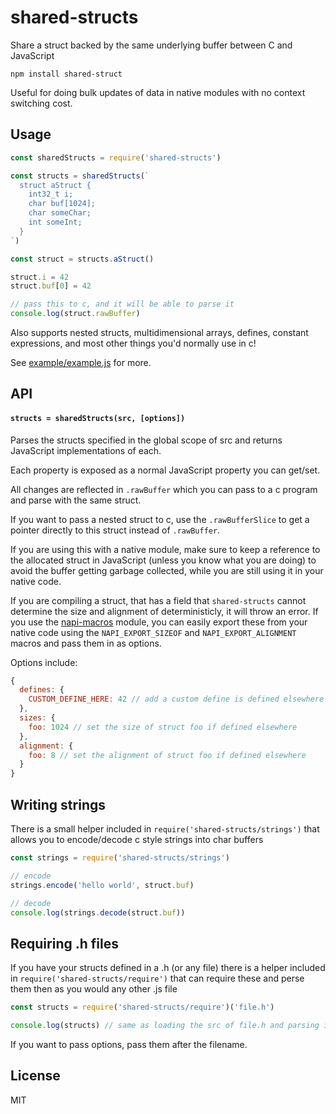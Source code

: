 # shared-structs

Share a struct backed by the same underlying buffer between C and JavaScript

```
npm install shared-struct
```

Useful for doing bulk updates of data in native modules with no context switching cost.

## Usage

``` js
const sharedStructs = require('shared-structs')

const structs = sharedStructs(`
  struct aStruct {
    int32_t i;
    char buf[1024];
    char someChar;
    int someInt;
  }
`)

const struct = structs.aStruct()

struct.i = 42
struct.buf[0] = 42

// pass this to c, and it will be able to parse it
console.log(struct.rawBuffer)
```

Also supports nested structs, multidimensional arrays, defines, constant expressions, and most other things you'd normally use in c!

See [example/example.js](example/example.js) for more.

## API

#### `structs = sharedStructs(src, [options])`

Parses the structs specified in the global scope of src
and returns JavaScript implementations of each.

Each property is exposed as a normal JavaScript property you can
get/set.

All changes are reflected in `.rawBuffer` which you can pass to a c program
and parse with the same struct.

If you want to pass a nested struct to c, use the `.rawBufferSlice` to get a pointer
directly to this struct instead of `.rawBuffer`.

If you are using this with a native module, make sure to keep a reference to the allocated
struct in JavaScript (unless you know what you are doing) to avoid the buffer getting garbage
collected, while you are still using it in your native code.

If you are compiling a struct, that has a field that `shared-structs` cannot determine the size and alignment of deterministicly, it will throw an error. If you use the [napi-macros](https://github.com/mafintosh/napi-macros) module, you can easily export these from your native code using the `NAPI_EXPORT_SIZEOF` and `NAPI_EXPORT_ALIGNMENT` macros and pass them in as options.

Options include:

```js
{
  defines: {
    CUSTOM_DEFINE_HERE: 42 // add a custom define is defined elsewhere
  },
  sizes: {
    foo: 1024 // set the size of struct foo if defined elsewhere
  },
  alignment: {
    foo: 8 // set the alignment of struct foo if defined elsewhere
  }
}
```

## Writing strings

There is a small helper included in `require('shared-structs/strings')` that
allows you to encode/decode c style strings into char buffers

```js
const strings = require('shared-structs/strings')

// encode
strings.encode('hello world', struct.buf)

// decode
console.log(strings.decode(struct.buf))
```

## Requiring .h files

If you have your structs defined in a .h (or any file) there is a
helper included in `require('shared-structs/require')` that can require
these and perse them then as you would any other .js file

```js
const structs = require('shared-structs/require')('file.h')

console.log(structs) // same as loading the src of file.h and parsing it
```

If you want to pass options, pass them after the filename.

## License

MIT
